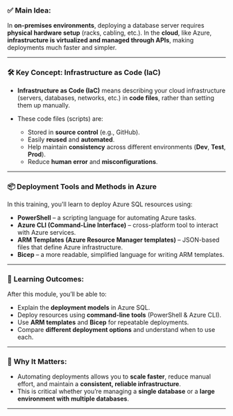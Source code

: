 ### ✅ **Main Idea:**

In **on-premises environments**, deploying a database server requires **physical hardware setup** (racks, cabling, etc.).
In the **cloud**, like Azure, **infrastructure is virtualized and managed through APIs**, making deployments much faster and simpler.

---

### 🛠️ **Key Concept: Infrastructure as Code (IaC)**

- **Infrastructure as Code (IaC)** means describing your cloud infrastructure (servers, databases, networks, etc.) in **code files**, rather than setting them up manually.
- These code files (scripts) are:

  - Stored in **source control** (e.g., GitHub).
  - Easily **reused** and **automated**.
  - Help maintain **consistency** across different environments (**Dev**, **Test**, **Prod**).
  - Reduce **human error** and **misconfigurations**.

---

### 📦 **Deployment Tools and Methods in Azure**

In this training, you'll learn to deploy Azure SQL resources using:

- **PowerShell** – a scripting language for automating Azure tasks.
- **Azure CLI (Command-Line Interface)** – cross-platform tool to interact with Azure services.
- **ARM Templates (Azure Resource Manager templates)** – JSON-based files that define Azure infrastructure.
- **Bicep** – a more readable, simplified language for writing ARM templates.

---

### 🎯 **Learning Outcomes:**

After this module, you’ll be able to:

- Explain the **deployment models** in Azure SQL.
- Deploy resources using **command-line tools** (PowerShell & Azure CLI).
- Use **ARM templates** and **Bicep** for repeatable deployments.
- Compare **different deployment options** and understand when to use each.

---

### 🔑 **Why It Matters:**

- Automating deployments allows you to **scale faster**, reduce manual effort, and maintain a **consistent, reliable infrastructure**.
- This is critical whether you’re managing a **single database** or a **large environment with multiple databases**.

---
